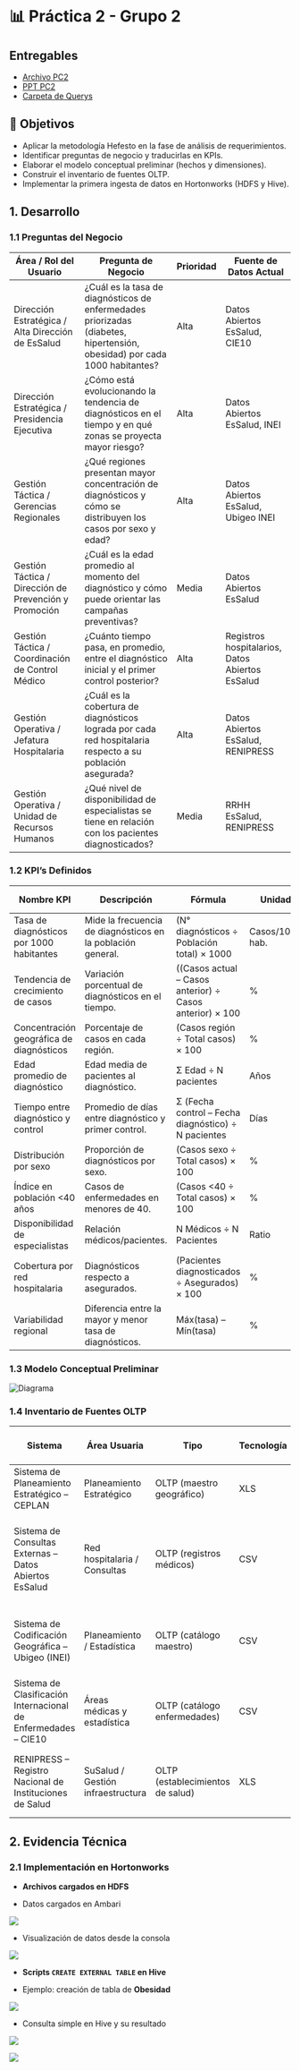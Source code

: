
# 📊 Práctica 2 - Grupo 2

## Entregables
- [Archivo PC2](PC2-G2-INFORME.pdf)
- [PPT PC2](PC2-G2-PPT.pdf)
- [Carpeta de Querys](Querys)
 
## 🎯 Objetivos

- Aplicar la metodología Hefesto en la fase de análisis de requerimientos.  
- Identificar preguntas de negocio y traducirlas en KPIs.  
- Elaborar el modelo conceptual preliminar (hechos y dimensiones).  
- Construir el inventario de fuentes OLTP.  
- Implementar la primera ingesta de datos en Hortonworks (HDFS y Hive).  

## 1. Desarrollo

### 1.1 Preguntas del Negocio

| Área / Rol del Usuario      | Pregunta de Negocio                                                                 | Prioridad | Fuente de Datos Actual |
|-----------------------------|--------------------------------------------------------------------------------------|-----------|------------------------|
| Dirección Estratégica / Alta Dirección de EsSalud | ¿Cuál es la tasa de diagnósticos de enfermedades priorizadas (diabetes, hipertensión, obesidad) por cada 1000 habitantes? | Alta | Datos Abiertos EsSalud, CIE10 |
| Dirección Estratégica / Presidencia Ejecutiva | ¿Cómo está evolucionando la tendencia de diagnósticos en el tiempo y en qué zonas se proyecta mayor riesgo? | Alta | Datos Abiertos EsSalud, INEI |
| Gestión Táctica / Gerencias Regionales | ¿Qué regiones presentan mayor concentración de diagnósticos y cómo se distribuyen los casos por sexo y edad? | Alta | Datos Abiertos EsSalud, Ubigeo INEI |
| Gestión Táctica / Dirección de Prevención y Promoción | ¿Cuál es la edad promedio al momento del diagnóstico y cómo puede orientar las campañas preventivas? | Media | Datos Abiertos EsSalud |
| Gestión Táctica / Coordinación de Control Médico | ¿Cuánto tiempo pasa, en promedio, entre el diagnóstico inicial y el primer control posterior? | Alta | Registros hospitalarios, Datos Abiertos EsSalud |
| Gestión Operativa / Jefatura Hospitalaria | ¿Cuál es la cobertura de diagnósticos lograda por cada red hospitalaria respecto a su población asegurada? | Alta | Datos Abiertos EsSalud, RENIPRESS |
| Gestión Operativa / Unidad de Recursos Humanos | ¿Qué nivel de disponibilidad de especialistas se tiene en relación con los pacientes diagnosticados? | Media | RRHH EsSalud, RENIPRESS |

### 1.2 KPI’s Definidos

| Nombre KPI | Descripción | Fórmula | Unidad | Periodicidad | Fuente de Datos | Responsable |
|------------|-------------|---------|--------|--------------|-----------------|-------------|
| Tasa de diagnósticos por 1000 habitantes | Mide la frecuencia de diagnósticos en la población general. | (N° diagnósticos ÷ Población total) × 1000 | Casos/1000 hab. | Mensual | EsSalud, INEI | Dirección Estratégica |
| Tendencia de crecimiento de casos | Variación porcentual de diagnósticos en el tiempo. | ((Casos actual – Casos anterior) ÷ Casos anterior) × 100 | % | Mensual | EsSalud | Coordinación Epidemiológica |
| Concentración geográfica de diagnósticos | Porcentaje de casos en cada región. | (Casos región ÷ Total casos) × 100 | % | Trimestral | EsSalud, INEI | Gerencias Regionales |
| Edad promedio de diagnóstico | Edad media de pacientes al diagnóstico. | Σ Edad ÷ N pacientes | Años | Trimestral | EsSalud | Dirección de Prevención |
| Tiempo entre diagnóstico y control | Promedio de días entre diagnóstico y primer control. | Σ (Fecha control – Fecha diagnóstico) ÷ N pacientes | Días | Semestral | Hospitalarios | Control Médico |
| Distribución por sexo | Proporción de diagnósticos por sexo. | (Casos sexo ÷ Total casos) × 100 | % | Trimestral | EsSalud | Unidad de Estadística |
| Índice en población <40 años | Casos de enfermedades en menores de 40. | (Casos <40 ÷ Total casos) × 100 | % | Trimestral | EsSalud | Dirección de Epidemiología |
| Disponibilidad de especialistas | Relación médicos/pacientes. | N Médicos ÷ N Pacientes | Ratio | Trimestral | RRHH, RENIPRESS | Recursos Humanos |
| Cobertura por red hospitalaria | Diagnósticos respecto a asegurados. | (Pacientes diagnosticados ÷ Asegurados) × 100 | % | Trimestral | RENIPRESS, EsSalud | Gerencias de Red |
| Variabilidad regional | Diferencia entre la mayor y menor tasa de diagnósticos. | Máx(tasa) – Mín(tasa) | % | Trimestral | EsSalud, INEI | Dirección Estratégica |

### 1.3 Modelo Conceptual Preliminar

![Diagrama](modelo_conceptual_preliminar.png)

### 1.4 Inventario de Fuentes OLTP

| Sistema | Área Usuaria | Tipo | Tecnología | Frecuencia de actualización | Observaciones |
|---------|--------------|------|------------|-----------------------------|---------------|
| Sistema de Planeamiento Estratégico – CEPLAN | Planeamiento Estratégico | OLTP (maestro geográfico) | XLS | Anual / Semestral | Incluye descripciones y metadatos de cada ubigeo. |
| Sistema de Consultas Externas – Datos Abiertos EsSalud | Red hospitalaria / Consultas | OLTP (registros médicos) | CSV | Diario | Contiene registros de laboratorio con diagnóstico de diabetes, hipertensión y obesidad (2020–2024). |
| Sistema de Codificación Geográfica – Ubigeo (INEI) | Planeamiento / Estadística | OLTP (catálogo maestro) | CSV | Eventual | Tabla estándar para enlazar información de salud con ubicación geográfica. |
| Sistema de Clasificación Internacional de Enfermedades – CIE10 | Áreas médicas y estadística | OLTP (catálogo enfermedades) | CSV | Eventual | Contiene códigos y descripciones según CIE10. |
| RENIPRESS – Registro Nacional de Instituciones de Salud | SuSalud / Gestión infraestructura | OLTP (establecimientos de salud) | XLS | Eventual | Información oficial de hospitales, clínicas y centros de salud en Perú. |

## 2. Evidencia Técnica

### 2.1 Implementación en Hortonworks

- **Archivos cargados en HDFS**  

- Datos cargados en Ambari  

![](Evidencia_tecnica/Evidencia_tecnica1.png)

- Visualización de datos desde la consola 

![](Evidencia_tecnica/Evidencia_tecnica2.png)

- **Scripts `CREATE EXTERNAL TABLE` en Hive**

- Ejemplo: creación de tabla de **Obesidad**  

![](Evidencia_tecnica/Evidencia_tecnica3.png)

- Consulta simple en Hive y su resultado 

![](Evidencia_tecnica/Evidencia_tecnica4.png)

![](Evidencia_tecnica/Evidencia_tecnica5.png)

